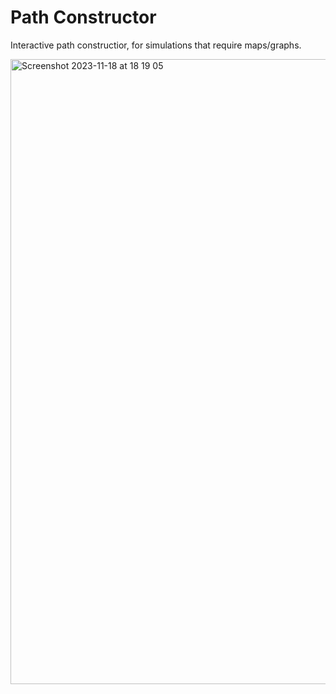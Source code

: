 # Path Constructor

Interactive path constructior, for simulations that require maps/graphs.

<img width="1000" alt="Screenshot 2023-11-18 at 18 19 05" src="https://github.com/xeweva/Path-Constructor/assets/54597813/c572a250-6d74-44c7-b2aa-d9730ce74a47">
